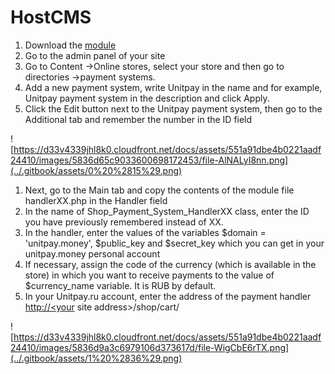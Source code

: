 # HostCMS

1. Download the [module](https://github.com/unitpay/hostcms-module/releases/download/1.0.1/hostcms-module-1.0.1.zip)
2. Go to the admin panel of your site
3. Go to Content -&gt;Online stores, select your store and then go to directories -&gt;payment systems.
4. Add a new payment system, write Unitpay in the name and for example, Unitpay payment system in the description and click Apply.
5. Click the Edit button next to the Unitpay payment system, then go to the Additional tab and remember the number in the ID field

![https://d33v4339jhl8k0.cloudfront.net/docs/assets/551a91dbe4b0221aadf24410/images/5836d65c9033600698172453/file-AlNALyI8nn.png](../.gitbook/assets/0%20%2815%29.png)

1. Next, go to the Main tab and copy the contents of the module file handlerXX.php in the Handler field
2. In the name of Shop\_Payment\_System\_HandlerXX class, enter the ID you have previously remembered instead of XX.
3. In the handler, enter the values of the variables $domain = 'unitpay.money', $public\_key and $secret\_key which you can get in your unitpay.money personal account
4. If necessary, assign the code of the currency \(which is available in the store\) in which you want to receive payments to the value of $currency\_name variable. It is RUB by default.
5. In your Unitpay.ru account, enter the address of the payment handler [http://&lt;your](http://<your) site address&gt;/shop/cart/

![https://d33v4339jhl8k0.cloudfront.net/docs/assets/551a91dbe4b0221aadf24410/images/5836d9a3c6979106d373617d/file-WigCbE6rTX.png](../.gitbook/assets/1%20%2836%29.png)

